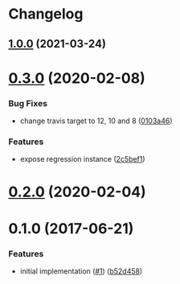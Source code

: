 # Changelog

## [1.0.0](https://github.com/mljs/baseline-correction-regression/compare/v0.3.0...v1.0.0) (2021-03-24)

# [0.3.0](https://github.com/mljs/baseline-correction-regression/compare/v0.2.0...v0.3.0) (2020-02-08)


### Bug Fixes

* change travis target to 12, 10 and 8 ([0103a46](https://github.com/mljs/baseline-correction-regression/commit/0103a46c43da30d97f8ba5f91b0dfe7469b63549))


### Features

* expose regression instance ([2c5bef1](https://github.com/mljs/baseline-correction-regression/commit/2c5bef130268a476790df417a1903d491dd3ebe0))



# [0.2.0](https://github.com/mljs/baseline-correction-regression/compare/v0.1.0...v0.2.0) (2020-02-04)



<a name="0.1.0"></a>
# 0.1.0 (2017-06-21)


### Features

* initial implementation ([#1](https://github.com/mljs/baseline-correction-regression/issues/1)) ([b52d458](https://github.com/mljs/baseline-correction-regression/commit/b52d458))



